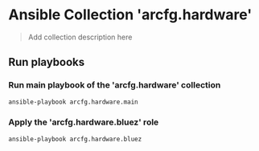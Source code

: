 # Ansible Collection 'arcfg.hardware'

> Add collection description here

## Run playbooks

### Run main playbook of the 'arcfg.hardware' collection

```sh
ansible-playbook arcfg.hardware.main
```

### Apply the 'arcfg.hardware.bluez' role

```sh
ansible-playbook arcfg.hardware.bluez
```
